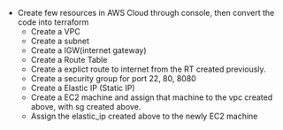 * Create few resources in AWS Cloud through console, then convert the code into terraform
  * Create a VPC
  * Create a subnet
  * Create a IGW(internet gateway)
  * Create a Route Table
  * Create a explict route to internet from the RT created previously.
  * Create a security group for port 22, 80, 8080
  * Create a Elastic IP (Static IP)
  * Create a EC2 machine and assign that machine to the vpc created above, with sg created above.
  * Assign the elastic_ip created above to the newly EC2 machine
